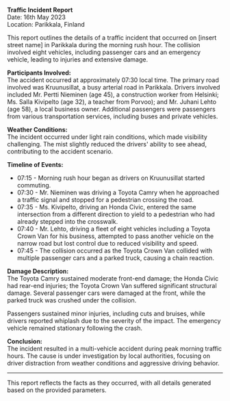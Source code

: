 

**Traffic Incident Report**  
Date: 16th May 2023  
Location: Parikkala, Finland  

This report outlines the details of a traffic incident that occurred on [insert street name] in Parikkala during the morning rush hour. The collision involved eight vehicles, including passenger cars and an emergency vehicle, leading to injuries and extensive damage.

**Participants Involved:**  
The accident occurred at approximately 07:30 local time. The primary road involved was Kruunusillat, a busy arterial road in Parikkala. Drivers involved included Mr. Pertti Nieminen (age 45), a construction worker from Helsinki; Ms. Salla Kivipelto (age 32), a teacher from Porvoo); and Mr. Juhani Lehto (age 58), a local business owner. Additional passengers were passengers from various transportation services, including buses and private vehicles.

**Weather Conditions:**  
The incident occurred under light rain conditions, which made visibility challenging. The mist slightly reduced the drivers' ability to see ahead, contributing to the accident scenario.

**Timeline of Events:**  
- 07:15 - Morning rush hour began as drivers on Kruunusillat started commuting.
- 07:30 - Mr. Nieminen was driving a Toyota Camry when he approached a traffic signal and stopped for a pedestrian crossing the road.
- 07:35 - Ms. Kivipelto, driving an Honda Civic, entered the same intersection from a different direction to yield to a pedestrian who had already stepped into the crosswalk.
- 07:40 - Mr. Lehto, driving a fleet of eight vehicles including a Toyota Crown Van for his business, attempted to pass another vehicle on the narrow road but lost control due to reduced visibility and speed.
- 07:45 - The collision occurred as the Toyota Crown Van collided with multiple passenger cars and a parked truck, causing a chain reaction.

**Damage Description:**  
The Toyota Camry sustained moderate front-end damage; the Honda Civic had rear-end injuries; the Toyota Crown Van suffered significant structural damage. Several passenger cars were damaged at the front, while the parked truck was crushed under the collision.

Passengers sustained minor injuries, including cuts and bruises, while drivers reported whiplash due to the severity of the impact. The emergency vehicle remained stationary following the crash.

**Conclusion:**  
The incident resulted in a multi-vehicle accident during peak morning traffic hours. The cause is under investigation by local authorities, focusing on driver distraction from weather conditions and aggressive driving behavior.

---  
This report reflects the facts as they occurred, with all details generated based on the provided parameters.